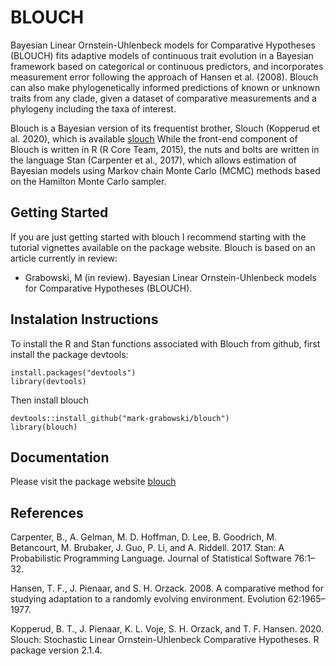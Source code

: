 # BLOUCH
Bayesian Linear Ornstein-Uhlenbeck models for Comparative Hypotheses (BLOUCH) fits adaptive models of continuous trait evolution in a Bayesian framework based on categorical or continuous predictors, and incorporates measurement error following the approach of Hansen et al. (2008). Blouch can also make phylogenetically informed predictions of known or unknown traits from any clade, given a dataset of comparative measurements and a phylogeny including the taxa of interest.

Blouch is a Bayesian version of its frequentist brother, Slouch (Kopperud et al. 2020), which is available <a href="https://github.com/kopperud/slouch" title="here.">slouch</a> While the front-end component of Blouch is written in R (R Core Team, 2015), the nuts and bolts are written in the language Stan (Carpenter et al., 2017), which allows estimation of Bayesian models using Markov chain Monte Carlo (MCMC) methods based on the Hamilton Monte Carlo sampler.

## Getting Started
If you are just getting started with blouch I recommend starting with the tutorial vignettes available on the package website. Blouch is based on an article currently in review:

+ Grabowski, M (in review). Bayesian Linear Ornstein-Uhlenbeck models for Comparative Hypotheses (BLOUCH).

## Instalation Instructions
To install the R and Stan functions associated with Blouch from github, first install the package devtools:
```{r}
install.packages("devtools")
library(devtools)
```
Then install blouch
```{r}
devtools::install_github("mark-grabowski/blouch")
library(blouch)
```

## Documentation
Please visit the package website <a href="https://mark-grabowski.github.io/blouch/" title="here.">blouch</a>


## References
Carpenter, B., A. Gelman, M. D. Hoffman, D. Lee, B. Goodrich, M. Betancourt, M. Brubaker, J. Guo, P. Li, and A. Riddell. 2017. Stan: A Probabilistic Programming Language. Journal of Statistical Software 76:1–32.

Hansen, T. F., J. Pienaar, and S. H. Orzack. 2008. A comparative method for studying adaptation to a randomly evolving environment. Evolution 62:1965–1977.

Kopperud, B. T., J. Pienaar, K. L. Voje, S. H. Orzack, and T. F. Hansen. 2020. Slouch: Stochastic Linear Ornstein-Uhlenbeck Comparative Hypotheses. R package version 2.1.4.

